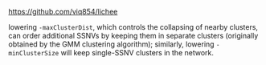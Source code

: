 https://github.com/viq854/lichee

lowering `-maxClusterDist`, which controls the collapsing of nearby clusters, can order additional SSNVs by keeping them in separate clusters (originally obtained by the GMM clustering algorithm); similarly, lowering `-minClusterSize` will keep single-SSNV clusters in the network.